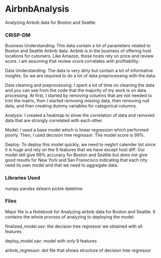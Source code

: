 # AirbnbAnalysis
Analyzing Airbnb data for Boston and Seattle

### CRISP-DM
Business Understanding:
This data contain a lot of parameters related to Boston and Seattle Airbnb data. Airbnb is in the business of offering host locations for cutomers. Like Amazon, those hosts rely on price and review score. I am assuming that review score correlates with profitability.

Data Understanding:
The data is very dirty but contain a lot of informative insights. So we are required to do a lot of data preprocessing with the data.

Data cleaning and preprocessing:
I spent a lot of time on cleaning the data and you can see from the code that the majority of my work is on data processing. At first, I started by removing columns that are not needed to trim the matrix, then I started remvoing missing data, then removing null data, and then creating dummy variables for categorical columns.

Analysis:
I created a heatmap to show the correlation of data and removed data that are strongly correlated with each other.

Model:
I used a base model which is linear regression which performed poorly. Then, I used decision tree regressor. The model score is 99%.

Deploy:
To deploy this model quickly, we need to neglict calender list since it is huge and rely on the 9 features that we have except host diff. Our model still give 99% accuracy for Boston and Seattle but does not give good results for New York and San Franscisco indicating that each city need its own model and that we need to aggregate data.

### Libraries Used
numpy
pandas
sklearn
pickle
datetime

### Files
Major file is a Notebook for Analyzing airbnb data for Boston and Seattle. It contains the whole process of analyzing to deploying the model.

finalized_model.sav: the decision tree regressor we obtained with all features

deploy_model.sav: model with only 9 features

airbnb_regressor: dot file that shows structure of decision tree regressor
